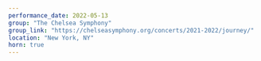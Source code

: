 ```yaml
---
performance_date: 2022-05-13
group: "The Chelsea Symphony"
group_link: "https://chelseasymphony.org/concerts/2021-2022/journey/"
location: "New York, NY"
horn: true
---
```

